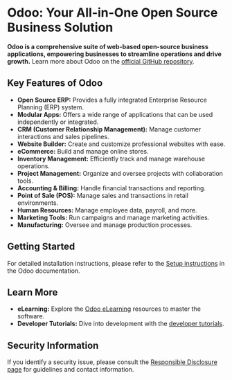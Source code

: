 # Odoo: Your All-in-One Open Source Business Solution

**Odoo is a comprehensive suite of web-based open-source business applications, empowering businesses to streamline operations and drive growth.** Learn more about Odoo on the [official GitHub repository](https://github.com/odoo/odoo).

## Key Features of Odoo

*   **Open Source ERP:** Provides a fully integrated Enterprise Resource Planning (ERP) system.
*   **Modular Apps:** Offers a wide range of applications that can be used independently or integrated.
*   **CRM (Customer Relationship Management):** Manage customer interactions and sales pipelines.
*   **Website Builder:** Create and customize professional websites with ease.
*   **eCommerce:** Build and manage online stores.
*   **Inventory Management:** Efficiently track and manage warehouse operations.
*   **Project Management:** Organize and oversee projects with collaboration tools.
*   **Accounting & Billing:** Handle financial transactions and reporting.
*   **Point of Sale (POS):** Manage sales and transactions in retail environments.
*   **Human Resources:** Manage employee data, payroll, and more.
*   **Marketing Tools:** Run campaigns and manage marketing activities.
*   **Manufacturing:** Oversee and manage production processes.

## Getting Started

For detailed installation instructions, please refer to the [Setup instructions](https://www.odoo.com/documentation/master/administration/install/install.html) in the Odoo documentation.

## Learn More

*   **eLearning:** Explore the [Odoo eLearning](https://www.odoo.com/slides) resources to master the software.
*   **Developer Tutorials:** Dive into development with the [developer tutorials](https://www.odoo.com/documentation/master/developer/howtos.html).

## Security Information

If you identify a security issue, please consult the [Responsible Disclosure page](https://www.odoo.com/security-report) for guidelines and contact information.